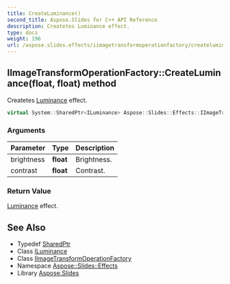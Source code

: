 ```yaml
---
title: CreateLuminance()
second_title: Aspose.Slides for C++ API Reference
description: Createtes Luminance effect.
type: docs
weight: 196
url: /aspose.slides.effects/iimagetransformoperationfactory/createluminance/
---
```

## IImageTransformOperationFactory::CreateLuminance(float, float) method


Createtes [Luminance](../../luminance/) effect.

```cpp
virtual System::SharedPtr<ILuminance> Aspose::Slides::Effects::IImageTransformOperationFactory::CreateLuminance(float brightness, float contrast)=0
```


### Arguments

| Parameter | Type | Description |
| --- | --- | --- |
| brightness | **float** | Brightness. |
| contrast | **float** | Contrast. |

### Return Value

[Luminance](../../luminance/) effect.

## See Also

* Typedef [SharedPtr](../../../system/sharedptr/)
* Class [ILuminance](../../iluminance/)
* Class [IImageTransformOperationFactory](../)
* Namespace [Aspose::Slides::Effects](../../)
* Library [Aspose.Slides](../../../)